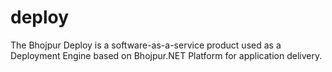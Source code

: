 # deploy
The Bhojpur Deploy is a software-as-a-service product used as a Deployment Engine based on Bhojpur.NET Platform for application delivery.
